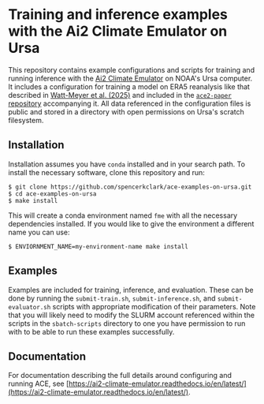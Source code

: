 # Training and inference examples with the Ai2 Climate Emulator on Ursa

This repository contains example configurations and scripts for training and running
inference with the [Ai2 Climate Emulator](https://github.com/ai2cm/ace) on NOAA's
Ursa computer. It includes a configuration for training a model on ERA5
reanalysis like that described in
[Watt-Meyer et al. (2025)](https://www.nature.com/articles/s41612-025-01090-0)
and included in the [`ace2-paper` repository](https://github.com/ai2cm/ace2-paper)
accompanying it. All data referenced in the configuration files is public and stored
in a directory with open permissions on Ursa's scratch filesystem.

## Installation

Installation assumes you have `conda` installed and in your search path. To install
the necessary software, clone this repository and run:
```
$ git clone https://github.com/spencerkclark/ace-examples-on-ursa.git
$ cd ace-examples-on-ursa
$ make install
```
This will create a conda environment named `fme` with all the necessary
dependencies installed. If you would like to give the environment a different
name you can use:
```
$ ENVIORNMENT_NAME=my-environment-name make install
```

## Examples

Examples are included for training, inference, and evaluation. These can be
done by running the `submit-train.sh`, `submit-inference.sh`, and
`submit-evaluator.sh` scripts with appropriate modification of their
parameters. Note that you will likely need to modify the SLURM account
referenced within the scripts in the `sbatch-scripts` directory to one
you have permission to run with to be able to run these examples successfully.

## Documentation

For documentation describing the full details around configuring and running
ACE, see [https://ai2-climate-emulator.readthedocs.io/en/latest/](https://ai2-climate-emulator.readthedocs.io/en/latest/).
